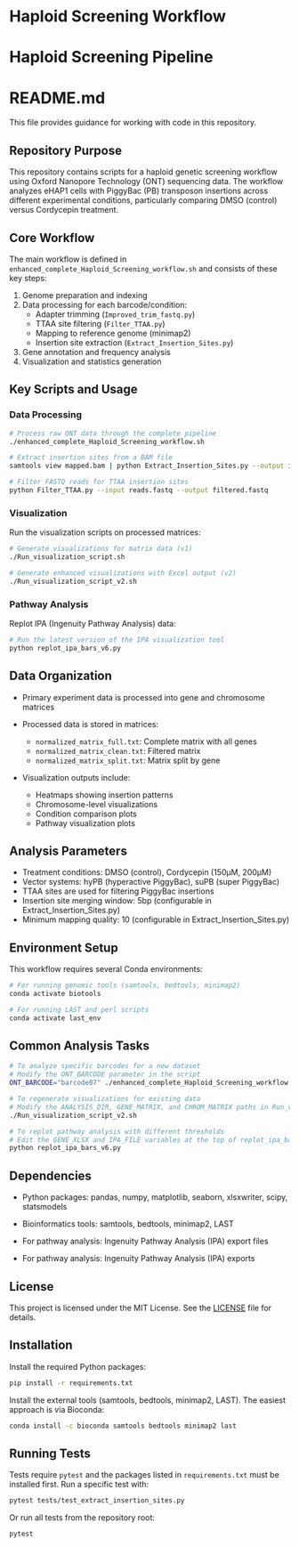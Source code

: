 # Haploid Screening Workflow



# Haploid Screening Pipeline

# README.md


This file provides guidance for working with code in this repository.

## Repository Purpose

This repository contains scripts for a haploid genetic screening workflow using Oxford Nanopore Technology (ONT) sequencing data. The workflow analyzes eHAP1 cells with PiggyBac (PB) transposon insertions across different experimental conditions, particularly comparing DMSO (control) versus Cordycepin treatment.

## Core Workflow

The main workflow is defined in `enhanced_complete_Haploid_Screening_workflow.sh` and consists of these key steps:

1. Genome preparation and indexing
2. Data processing for each barcode/condition:
   - Adapter trimming (`Improved_trim_fastq.py`)
   - TTAA site filtering (`Filter_TTAA.py`)
   - Mapping to reference genome (minimap2)
   - Insertion site extraction (`Extract_Insertion_Sites.py`)
3. Gene annotation and frequency analysis
4. Visualization and statistics generation

## Key Scripts and Usage

### Data Processing

```bash
# Process raw ONT data through the complete pipeline
./enhanced_complete_Haploid_Screening_workflow.sh
```

```bash
# Extract insertion sites from a BAM file
samtools view mapped.bam | python Extract_Insertion_Sites.py --output insertion_sites.bed
```

```bash
# Filter FASTQ reads for TTAA insertion sites
python Filter_TTAA.py --input reads.fastq --output filtered.fastq
```

### Visualization

Run the visualization scripts on processed matrices:

```bash
# Generate visualizations for matrix data (v1)
./Run_visualization_script.sh

# Generate enhanced visualizations with Excel output (v2)
./Run_visualization_script_v2.sh
```

### Pathway Analysis

Replot IPA (Ingenuity Pathway Analysis) data:

```bash
# Run the latest version of the IPA visualization tool
python replot_ipa_bars_v6.py
```

## Data Organization

- Primary experiment data is processed into gene and chromosome matrices
- Processed data is stored in matrices:
  - `normalized_matrix_full.txt`: Complete matrix with all genes
  - `normalized_matrix_clean.txt`: Filtered matrix
  - `normalized_matrix_split.txt`: Matrix split by gene

- Visualization outputs include:
  - Heatmaps showing insertion patterns
  - Chromosome-level visualizations
  - Condition comparison plots
  - Pathway visualization plots

## Analysis Parameters

- Treatment conditions: DMSO (control), Cordycepin (150µM, 200µM)
- Vector systems: hyPB (hyperactive PiggyBac), suPB (super PiggyBac)
- TTAA sites are used for filtering PiggyBac insertions
- Insertion site merging window: 5bp (configurable in Extract_Insertion_Sites.py)
- Minimum mapping quality: 10 (configurable in Extract_Insertion_Sites.py)

## Environment Setup

This workflow requires several Conda environments:

```bash
# For running genomic tools (samtools, bedtools, minimap2)
conda activate biotools

# For running LAST and perl scripts
conda activate last_env
```

## Common Analysis Tasks

```bash
# To analyze specific barcodes for a new dataset
# Modify the ONT_BARCODE parameter in the script
ONT_BARCODE="barcode07" ./enhanced_complete_Haploid_Screening_workflow.sh

# To regenerate visualizations for existing data
# Modify the ANALYSIS_DIR, GENE_MATRIX, and CHROM_MATRIX paths in Run_visualization_script_v2.sh
./Run_visualization_script_v2.sh

# To replot pathway analysis with different thresholds
# Edit the GENE_XLSX and IPA_FILE variables at the top of replot_ipa_bars_v6.py
python replot_ipa_bars_v6.py
```

## Dependencies

- Python packages: pandas, numpy, matplotlib, seaborn, xlsxwriter, scipy, statsmodels
- Bioinformatics tools: samtools, bedtools, minimap2, LAST

- For pathway analysis: Ingenuity Pathway Analysis (IPA) export files

- For pathway analysis: Ingenuity Pathway Analysis (IPA) exports

## License

This project is licensed under the MIT License. See the [LICENSE](LICENSE) file for details.



## Installation

Install the required Python packages:

```bash
pip install -r requirements.txt
```

Install the external tools (samtools, bedtools, minimap2, LAST). The easiest
approach is via Bioconda:

```bash
conda install -c bioconda samtools bedtools minimap2 last
```




## Running Tests

Tests require `pytest` and the packages listed in `requirements.txt` must be installed first. Run a specific test with:

```bash
pytest tests/test_extract_insertion_sites.py
```

Or run all tests from the repository root:

```bash
pytest
```
